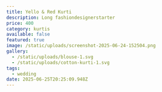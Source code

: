 ```yaml
---
title: Yello & Red Kurti
description: Long fashiondesignerstarter
price: 400
category: kurtis
available: false
featured: true
image: /static/uploads/screenshot-2025-06-24-152504.png
gallery:
  - /static/uploads/blouse-1.svg
  - /static/uploads/cotton-kurti-1.svg
tags:
  - wedding
date: 2025-06-25T20:25:09.948Z
---
```

